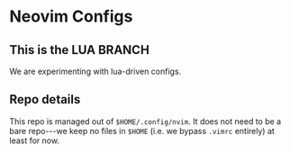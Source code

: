 # Neovim Configs

## This is the LUA BRANCH

We are experimenting with lua-driven configs.


## Repo details

This repo is managed out of `$HOME/.config/nvim`.
It does not need to be a bare repo---we keep no files in `$HOME` (i.e. we bypass `.vimrc` entirely) at least for now.

